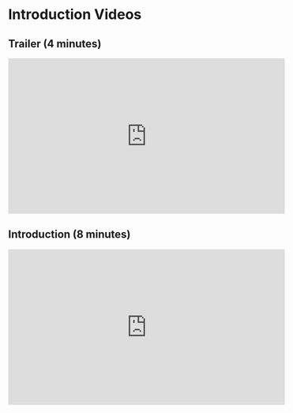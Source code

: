 # Introduction Videos

## Trailer (4 minutes)
<iframe width="560" height="315" src="https://www.youtube.com/embed/Zoc58sY5rlk" frameborder="0" allow="accelerometer; autoplay; clipboard-write; encrypted-media; gyroscope; picture-in-picture" allowfullscreen></iframe>

## Introduction (8 minutes)
<iframe width="560" height="315" src="https://www.youtube.com/embed/gisredd88qM" frameborder="0" allow="accelerometer; autoplay; clipboard-write; encrypted-media; gyroscope; picture-in-picture" allowfullscreen></iframe>